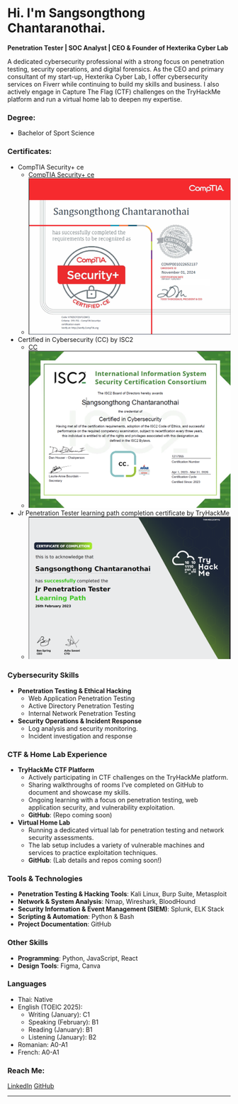 # Hi. I'm Sangsongthong Chantaranothai.

**Penetration Tester | SOC Analyst | CEO & Founder of Hexterika Cyber Lab**

A dedicated cybersecurity professional with a strong focus on penetration testing, security operations, and digital forensics. As the CEO and primary consultant of my start-up, Hexterika Cyber Lab, I offer cybersecurity services on Fiverr while continuing to build my skills and business. I also actively engage in Capture The Flag (CTF) challenges on the TryHackMe platform and run a virtual home lab to deepen my expertise.

### Degree:

- Bachelor of Sport Science

### Certificates:

- CompTIA Security+ ce 
    - [CompTIA Security+ ce](https://www.credly.com/badges/b856b0d7-bb20-466c-8981-b7744f8bb64f/public_url)
    - ![CompTIA Security+ ce](Images/SangsongthongCompTIASecurityPlusCertPic.png)
- Certified in Cybersecurity (CC) by ISC2
    - [CC](https://www.credly.com/badges/2219a41c-2094-41a5-a530-28cf093c2c29/public_url)
    - ![CC](Images/SangsongthongCC-Cert-Pic.png)
- Jr Penetration Tester learning path completion certificate by TryHackMe
    - ![Jr Penetration Tester learning path completion certificate by TryHackMe](Images/THM-Jr-Pentest-LearningPath-CertOfCompletion.png)

### Cybersecurity Skills

- **Penetration Testing & Ethical Hacking**
    - Web Application Penetration Testing
    - Active Directory Penetration Testing
    - Internal Network Penetration Testing
- **Security Operations & Incident Response**
    - Log analysis and security monitoring.
    - Incident investigation and response

### CTF & Home Lab Experience

- **TryHackMe CTF Platform**
    - Actively participating in CTF challenges on the TryHackMe platform.
    - Sharing walkthroughs of rooms I’ve completed on GitHub to document and showcase my skills.
    - Ongoing learning with a focus on penetration testing, web application security, and vulnerability exploitation.
    - **GitHub**: (Repo coming soon)
- **Virtual Home Lab**
    - Running a dedicated virtual lab for penetration testing and network security assessments.
    - The lab setup includes a variety of vulnerable machines and services to practice exploitation techniques.
    - **GitHub**: (Lab details and repos coming soon!)

### Tools & Technologies

- **Penetration Testing & Hacking Tools**: Kali Linux, Burp Suite, Metasploit
- **Network & System Analysis**: Nmap, Wireshark, BloodHound
- **Security Information & Event Management (SIEM)**: Splunk, ELK Stack
- **Scripting & Automation**: Python & Bash
- **Project Documentation**: GitHub

### Other Skills

- **Programming**: Python, JavaScript, React
- **Design Tools**: Figma, Canva

### Languages

- Thai: Native
- English (TOEIC 2025):
    - Writing (January): C1
    - Speaking (February): B1
    - Reading (January): B1
    - Listening (January): B2
- Romanian: A0-A1
- French: A0-A1

### Reach Me:

[LinkedIn](https://www.linkedin.com/in/sangsongthong-chantaranothai-0531ab179/)
[GitHub](https://github.com/sangsongthong-hexterika)

---